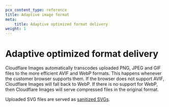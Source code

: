 ```yaml
---
pcx_content_type: reference
title: Adaptive image format
meta:
    title: Adaptive optimized format delivery
weight: 1
---
```


# Adaptive optimized format delivery

Cloudflare Images automatically transcodes uploaded PNG, JPEG and GIF files to the more efficient AVIF and WebP formats. This happens whenever the customer browser supports them. If the browser does not support AVIF, Cloudflare Images will fall back to WebP. If there is no support for WebP, then Cloudflare Images will serve compressed files in the original format.

Uploaded SVG files are served as [sanitized SVGs](/images/cloudflare-images/upload-images/formats-limitations/#sanitized-svgs).
